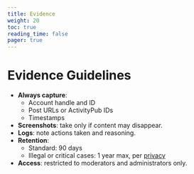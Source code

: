 ```yaml
---
title: Evidence
weight: 20
toc: true
reading_time: false
pager: true
---
```


# Evidence Guidelines

- **Always capture**:
  - Account handle and ID
  - Post URLs or ActivityPub IDs
  - Timestamps
- **Screenshots**: take only if content may disappear.
- **Logs**: note actions taken and reasoning.
- **Retention**:
  - Standard: 90 days
  - Illegal or critical cases: 1 year max, per [privacy](/docs/legal/privacy/)
- **Access**: restricted to moderators and administrators only.
